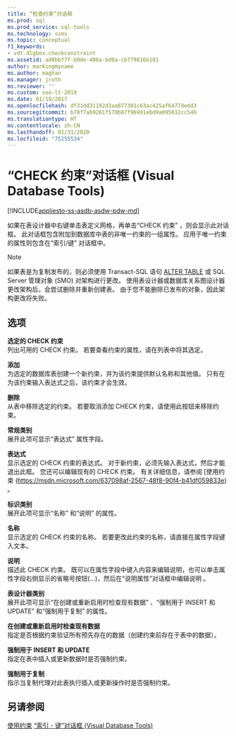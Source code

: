```yaml
---
title: “检查约束”对话框
ms.prod: sql
ms.prod_service: sql-tools
ms.technology: ssms
ms.topic: conceptual
f1_keywords:
- vdt.dlgbox.checkconstraint
ms.assetid: ad0bbf7f-b0de-406a-bd0a-cb779816b101
author: markingmyname
ms.author: maghan
ms.manager: jroth
ms.reviewer: ''
ms.custom: seo-lt-2019
ms.date: 01/19/2017
ms.openlocfilehash: df31dd31192d3aa877301c63ac425af6477dedd3
ms.sourcegitcommit: b78f7ab9281f570b87f96991ebd9a095812cc546
ms.translationtype: HT
ms.contentlocale: zh-CN
ms.lasthandoff: 01/31/2020
ms.locfileid: "75255534"
---
```

# <a name="check-constraint-dialog-box-visual-database-tools"></a>“CHECK 约束”对话框 (Visual Database Tools)

[!INCLUDE[appliesto-ss-asdb-asdw-pdw-md](../../includes/appliesto-ss-asdb-asdw-pdw-md.md)]

如果在表设计器中右键单击表定义网格，再单击“CHECK 约束”  ，则会显示此对话框。 此对话框包含附加到数据库中表的非唯一约束的一组属性。 应用于唯一约束的属性则包含在“索引/键”  对话框中。  
  
> [!NOTE]  
> 如果表是为复制发布的，则必须使用 Transact-SQL 语句 [ALTER TABLE](../../t-sql/statements/alter-table-transact-sql.md) 或 SQL Server 管理对象 (SMO) 对架构进行更改。 使用表设计器或数据库关系图设计器更改架构后，会尝试删除并重新创建表。 由于您不能删除已发布的对象，因此架构更改将失败。  
  
## <a name="options"></a>选项

**选定的 CHECK 约束**  
列出可用的 CHECK 约束。 若要查看约束的属性，请在列表中将其选定。  
  
**添加**  
为选定的数据库表创建一个新约束，并为该约束提供默认名称和其他值。 只有在为该约束输入表达式之后，该约束才会生效。  
  
**删除**  
从表中移除选定的约束。 若要取消添加 CHECK 约束，请使用此按钮来移除约束。  
  
**常规类别**  
展开此项可显示“表达式”  属性字段。  
  
**表达式**  
显示选定的 CHECK 约束的表达式。 对于新约束，必须先输入表达式，然后才能退出此框。 您还可以编辑现有的 CHECK 约束。 有关详细信息，请参阅 [使用约束 (https://msdn.microsoft.com/637098af-2567-48f8-90f4-b41df059833e) 。  
  
**标识类别**  
展开此项可显示“名称”  和“说明”  的属性。  
  
**名称**  
显示选定的 CHECK 约束的名称。 若要更改此约束的名称，请直接在属性字段键入文本。  
  
**说明**  
描述此 CHECK 约束。 既可以在属性字段中键入内容来编辑说明，也可以单击属性字段右侧显示的省略号按钮(…)，然后在“说明属性”对话框中编辑说明   。  
  
**表设计器类别**  
展开此项可显示“在创建或重新启用时检查现有数据”  、“强制用于 INSERT 和 UPDATE”  和“强制用于复制”  的属性。  
  
**在创建或重新启用时检查现有数据**  
指定是否根据约束验证所有预先存在的数据（创建约束前存在于表中的数据）。  
  
**强制用于 INSERT 和 UPDATE**  
指定在表中插入或更新数据时是否强制约束。  
  
**强制用于复制**  
指示当复制代理对此表执行插入或更新操作时是否强制约束。  
  
## <a name="see-also"></a>另请参阅

[使用约束](https://msdn.microsoft.com/637098af-2567-48f8-90f4-b41df059833e)
[“索引 - 键”对话框 (Visual Database Tools)](../../ssms/visual-db-tools/indexes-keys-dialog-box-visual-database-tools.md)